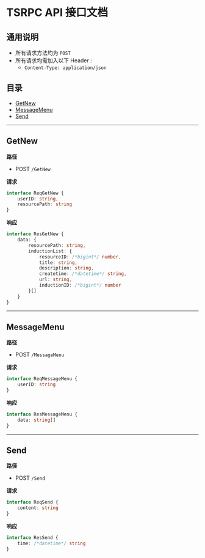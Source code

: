 
# TSRPC API 接口文档

## 通用说明

- 所有请求方法均为 `POST`
- 所有请求均需加入以下 Header :
    - `Content-Type: application/json`

## 目录

- [GetNew](#/GetNew)
- [MessageMenu](#/MessageMenu)
- [Send](#/Send)

---

## GetNew <a id="/GetNew"></a>

**路径**
- POST `/GetNew`

**请求**
```ts
interface ReqGetNew {
    userID: string,
    resourcePath: string
}
```

**响应**
```ts
interface ResGetNew {
    data: {
        resourcePath: string,
        inductionList: {
            resourceID: /*bigint*/ number,
            title: string,
            description: string,
            createtime: /*datetime*/ string,
            url: string,
            inductionID: /*bigint*/ number
        }[]
    }
}
```

---

## MessageMenu <a id="/MessageMenu"></a>

**路径**
- POST `/MessageMenu`

**请求**
```ts
interface ReqMessageMenu {
    userID: string
}
```

**响应**
```ts
interface ResMessageMenu {
    data: string[]
}
```

---

## Send <a id="/Send"></a>

**路径**
- POST `/Send`

**请求**
```ts
interface ReqSend {
    content: string
}
```

**响应**
```ts
interface ResSend {
    time: /*datetime*/ string
}
```

